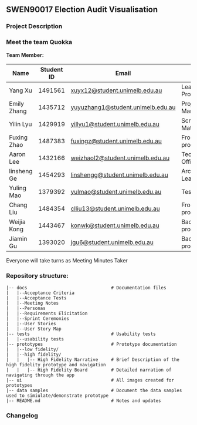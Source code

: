 ## SWEN90017 Election Audit Visualisation

### Project Description


### Meet the team Quokka

**Team Member:**

| Name                                                | Student ID | Email                             | Roles                |
|-----------------------------------------------------|------------|-----------------------------------|----------------------|
| Yang Xu                                             | 1491561    | xuyx12@student.unimelb.edu.au     | Lead Programmer      |
| Emily Zhang                                         | 1435712    | yuyuzhang1@student.unimelb.edu.au | Project Manager      |
| Yilin Lyu                                           | 1429919    | yillyu1@student.unimelb.edu.au    | Scrum Mater          |
| Fuxing Zhao                                         | 1487383    | fuxingz@student.unimelb.edu.au    | Front-end programmer |
| Aaron Lee                                           | 1432166    | weizhaol2@student.unimelb.edu.au  | Technical Officer    |
| linsheng Ge                                         | 1454293    | linshengg@student.unimelb.edu.au  | Architecture Lead    |
| Yuling Mao                                          | 1379392    | yulmao@student.unimelb.edu.au     | Test Officer         |
| Chang Liu                                           | 1484354    | clliu13@student.unimelb.edu.au    | Front-end programmer |
| Weijia Kong                                         | 1443467    | konwk@student.unimelb.edu.au      | Back-end programmer  |
| Jiamin Gu                                           | 1393020    | jgu6@student.unimelb.edu.au       | Back-end programmer  |

Everyone will take turns as Meeting Minutes Taker 



### Repository structure:
```
|-- docs                                # Documentation files
|   |--Acceptance Criteria
|   |--Acceptance Tests
|   |--Meeting Notes
|   |--Personas
|   |--Requirements Elicitation
|   |--Sprint Ceremonies
|   |--User Stories
|   |--User Story Map
|-- tests                               # Usability tests  
|   |--usability tests                 
|-- prototypes                          # Prototype documentation 
|   |--low fidelity/
|   |--high fidelity/
|   |   |-- High Fidelity Narrative     # Brief Description of the high fidelity prototype and navigation
|   |   |-- High Fidelity Board         # Detailed narration of navigating through the app
|-- ui                                  # All images created for prototypes
|-- data samples                        # Document the data samples used to simiulate/demonstrate prototype
|-- README.md                           # Notes and updates
```

### Changelog

